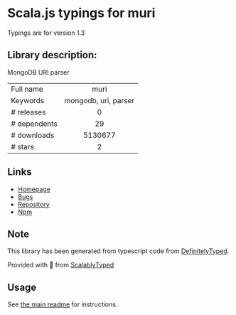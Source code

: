 
# Scala.js typings for muri

Typings are for version 1.3

## Library description:
MongoDB URI parser

|                    |                 |
| ------------------ | :-------------: |
| Full name          | muri |
| Keywords           | mongodb, uri, parser |
| # releases         | 0 |
| # dependents       | 29 |
| # downloads        | 5130677 |
| # stars            | 2 |

## Links
- [Homepage](https://github.com/aheckmann/muri#readme)
- [Bugs](https://github.com/aheckmann/muri/issues)
- [Repository](https://github.com/aheckmann/muri)
- [Npm](https://www.npmjs.com/package/muri)
    


## Note
This library has been generated from typescript code from [DefinitelyTyped](https://definitelytyped.org).

Provided with :purple_heart: from [ScalablyTyped](https://github.com/oyvindberg/ScalablyTyped)

## Usage
See [the main readme](../../readme.md) for instructions.



